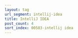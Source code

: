 ```yaml
---
layout: tag
url_segment: intellij-idea
title: IntelliJ IDEA
post_count: 4
sort_index: 00583-intellij idea
---
```

